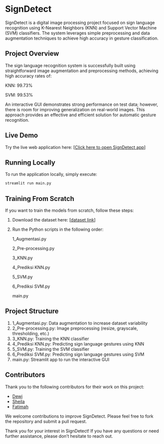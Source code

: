 # SignDetect
SignDetect is a digital image processing project focused on sign language recognition using K-Nearest Neighbors (KNN) and Support Vector Machine (SVM) classifiers. The system leverages simple preprocessing and data augmentation techniques to achieve high accuracy in gesture classification.

## Project Overview
The sign language recognition system is successfully built using straightforward image augmentation and preprocessing methods, achieving high accuracy rates of:
  
  KNN: 99.73%
  
  SVM: 99.53%

An interactive GUI demonstrates strong performance on test data; however, there is room for improving generalization on real-world images. This approach provides an effective and efficient solution for automatic gesture recognition.

## Live Demo
Try the live web application here:
[[Click here to open SignDetect app](https://signdetect-dip-project.streamlit.app/)]

## Running Locally
To run the application locally, simply execute:
```python
streamlit run main.py
```

## Training From Scratch
If you want to train the models from scratch, follow these steps:
1. Download the dataset here: [[dataset link](https://drive.google.com/drive/folders/1qN-6N_GOYRJ3a_hpC3CBdWrJvusxj-Pr?usp=sharing)]
2. Run the Python scripts in the following order:

    1_Augmentasi.py
    
    2_Pre-processing.py
    
    3_KNN.py
    
    4_Prediksi KNN.py
    
    5_SVM.py
    
    6_Prediksi SVM.py
    
    main.py

## Project Structure
1. 1_Augmentasi.py: Data augmentation to increase dataset variability
2. 2_Pre-processing.py: Image preprocessing (resize, grayscale, thresholding, etc.)
3. 3_KNN.py: Training the KNN classifier
4. 4_Prediksi KNN.py: Predicting sign language gestures using KNN
5. 5_SVM.py: Training the SVM classifier
6. 6_Prediksi SVM.py: Predicting sign language gestures using SVM
7. main.py: Streamlit app to run the interactive GUI

## Contributors
Thank you to the following contributors for their work on this project:

- [Dewi](https://github.com/dewiazizah968)
- [Sheila](https://github.com/SheilaEdistya)
- [Fatimah](https://github.com/FatimahAzzaroh28)

We welcome contributions to improve SignDetect. Please feel free to fork the repository and submit a pull request.

Thank you for your interest in SignDetect! If you have any questions or need further assistance, please don’t hesitate to reach out.
